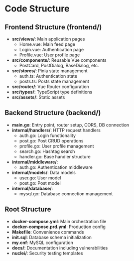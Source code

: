 # Code Structure

## Frontend Structure (frontend/)
- **src/views/**: Main application pages
  - Home.vue: Main feed page
  - Login.vue: Authentication page
  - Profile.vue: User profile page
- **src/components/**: Reusable Vue components
  - PostCard, PostDialog, BaseDialog, etc.
- **src/stores/**: Pinia state management
  - auth.ts: Authentication state
  - posts.ts: Posts state management
- **src/router/**: Vue Router configuration
- **src/types/**: TypeScript type definitions
- **src/assets/**: Static assets

## Backend Structure (backend/)
- **main.go**: Entry point, router setup, CORS, DB connection
- **internal/handlers/**: HTTP request handlers
  - auth.go: Login functionality
  - post.go: Post CRUD operations
  - profile.go: User profile management
  - search.go: Hashtag search
  - handler.go: Base handler structure
- **internal/middleware/**: 
  - auth.go: Authentication middleware
- **internal/models/**: Data models
  - user.go: User model
  - post.go: Post model
- **internal/database/**: 
  - mysql.go: Database connection management

## Root Structure
- **docker-compose.yml**: Main orchestration file
- **docker-compose.prd.yml**: Production config
- **Makefile**: Convenience commands
- **init.sql**: Database schema initialization
- **my.cnf**: MySQL configuration
- **docs/**: Documentation including vulnerabilities
- **nuclei/**: Security testing templates
